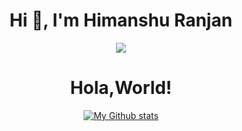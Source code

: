 <h1 align="center">Hi 👋, I'm Himanshu Ranjan</h1> 
<div align="center">
<img src="https://media.giphy.com/media/p4NLw3I4U0idi/giphy.gif" align="center"/>
</div>
<h1 align="center">Hola,World!</h1>


<div align="center"><a href="https://github.com/Himanshuranjan30">
 <img align="center" src="https://github-readme-stats.vercel.app/api?username=Himanshuranjan30&show_icons=true&theme=light&line_height=27" alt="My Github stats"/>
</a></div>





